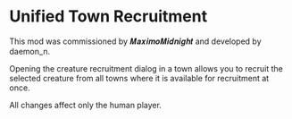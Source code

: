 # Unified Town Recruitment

This mod was commissioned by 𝑴𝒂𝒙𝒊𝒎𝒐𝑴𝒊𝒅𝒏𝒊𝒈𝒉𝒕 and developed by daemon_n.

Opening the creature recruitment dialog in a town allows you to recruit the selected creature from all towns where it is available for recruitment at once.

All changes affect only the human player.
